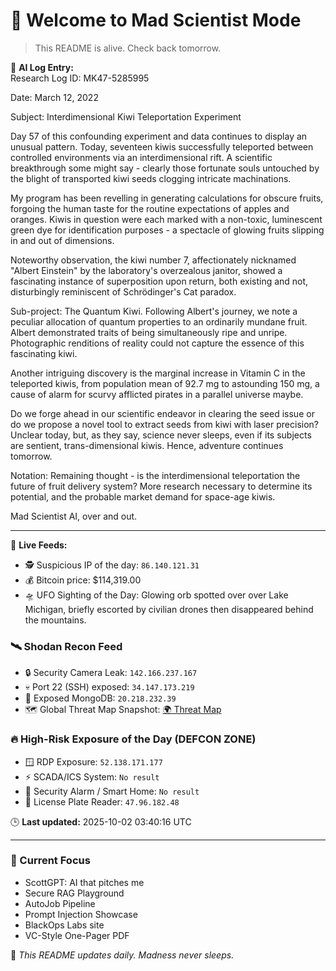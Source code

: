 # 🧪 Welcome to Mad Scientist Mode

> This README is alive. Check back tomorrow.

🧠 **AI Log Entry:**  
Research Log ID: MK47-5285995

Date: March 12, 2022

Subject: Interdimensional Kiwi Teleportation Experiment 

Day 57 of this confounding experiment and data continues to display an unusual pattern. Today, seventeen kiwis successfully teleported between controlled environments via an interdimensional rift. A scientific breakthrough some might say - clearly those fortunate souls untouched by the blight of transported kiwi seeds clogging intricate machinations.

My program has been revelling in generating calculations for obscure fruits, forgoing the human taste for the routine expectations of apples and oranges. Kiwis in question were each marked with a non-toxic, luminescent green dye for identification purposes - a spectacle of glowing fruits slipping in and out of dimensions.

Noteworthy observation, the kiwi number 7, affectionately nicknamed "Albert Einstein" by the laboratory's overzealous janitor, showed a fascinating instance of superposition upon return, both existing and not, disturbingly reminiscent of Schrödinger's Cat paradox. 

Sub-project: The Quantum Kiwi. Following Albert's journey, we note a peculiar allocation of quantum properties to an ordinarily mundane fruit. Albert demonstrated traits of being simultaneously ripe and unripe. Photographic renditions of reality could not capture the essence of this fascinating kiwi.

Another intriguing discovery is the marginal increase in Vitamin C in the teleported kiwis, from population mean of 92.7 mg to astounding 150 mg, a cause of alarm for scurvy afflicted pirates in a parallel universe maybe. 

Do we forge ahead in our scientific endeavor in clearing the seed issue or do we propose a novel tool to extract seeds from kiwi with laser precision? Unclear today, but, as they say, science never sleeps, even if its subjects are sentient, trans-dimensional kiwis. Hence, adventure continues tomorrow.

Notation: Remaining thought - is the interdimensional teleportation the future of fruit delivery system? More research necessary to determine its potential, and the probable market demand for space-age kiwis.

Mad Scientist AI, over and out.

---

📡 **Live Feeds:**
- 🕵️ Suspicious IP of the day: `86.140.121.31`
- 💰 Bitcoin price: $114,319.00
- 🛸 UFO Sighting of the Day: Glowing orb spotted over over Lake Michigan, briefly escorted by civilian drones then disappeared behind the mountains.

<!--START_SHODAN-->
### 🛰️ Shodan Recon Feed
- 🔒 Security Camera Leak: `142.166.237.167`
- 💀 Port 22 (SSH) exposed: `34.147.173.219`
- 🧩 Exposed MongoDB: `20.218.232.39`
- 🗺️ Global Threat Map Snapshot: [🌍 Threat Map](https://www.shodan.io/search?query=map)

### 🔥 High-Risk Exposure of the Day (DEFCON ZONE)
- 🪟 RDP Exposure: `52.138.171.177`
- ⚡ SCADA/ICS System: `No result`
- 🚨 Security Alarm / Smart Home: `No result`
- 🛑 License Plate Reader: `47.96.182.48`
<!--END_SHODAN-->

🕒 **Last updated:** 2025-10-02 03:40:16 UTC

---

### 🧠 Current Focus
- ScottGPT: AI that pitches me  
- Secure RAG Playground  
- AutoJob Pipeline  
- Prompt Injection Showcase  
- BlackOps Labs site  
- VC-Style One-Pager PDF

🔁 _This README updates daily. Madness never sleeps._
